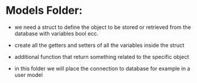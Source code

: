 # Models Folder:

* we need a struct to define the object to be stored or retrieved from the database with variables bool ecc.

* create all the getters and setters of all the variables inside the struct

* additional function that return something related to the specific object

* in this folder we will place the connection to database for example in a user model
